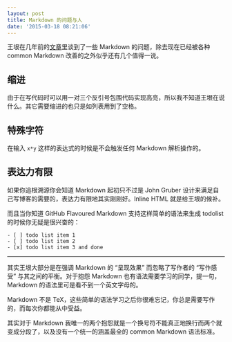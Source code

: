 ```yaml
---
layout: post
title: Markdown 的问题与人
date: '2015-03-18 08:21:06'
---
```


王垠在几年前的[文章](http://www.yinwang.org/blog-cn/2013/04/14/markdown/)里谈到了一些 Markdown 的问题，除去现在已经被各种 common Markdown 改善的之外似乎还有几个值得一说。

## 缩进

由于在写代码时可以用一对三个反引号包围代码实现高亮，所以我不知道王垠在说什么。其它需要缩进的也只是如列表用到了空格。

## 特殊字符

在输入 `x*y` 这样的表达式的时候是不会触发任何 Markdown 解析操作的。

## 表达力有限

如果你追根溯源你会知道 Markdown 起初只不过是 John Gruber 设计来满足自己写博客的需要的，表达力有限地其实刚刚好。Inline HTML 就是给王垠的候补。

而且当你知道 GitHub Flavoured Markdown 支持这样简单的语法来生成 todolist 的时候你无疑是很兴奋的：

```
- [ ] todo list item 1
- [ ] todo list item 2
- [x] todo list item 3 and done
```
---

其实王垠大部分是在强调 Markdown 的 “呈现效果” 而忽略了写作者的 “写作感受” 与其之间的平衡。对于抱怨 Markdown 也有语法需要学习的同学，提一句，Markdown 的语法里可是看不到一个英文字母的。

Markdown 不是 TeX，这些简单的语法学习之后你很难忘记，你总是需要写作的，而每次你都能从中受益。

其实对于 Markdown 我唯一的两个抱怨就是一个换号符不能真正地换行而两个就变成分段了，以及没有一个统一的涵盖最全的 common Markdown 语法标准。